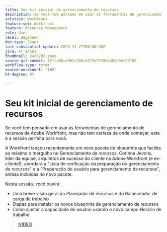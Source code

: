 ```yaml
---
title: Seu kit inicial de gerenciamento de recursos
description: Se você tem pensado em usar as ferramentas de gerenciamento de recursos da Adobe Workfront, mas não tem certeza de onde começar, esta é a sessão perfeita para você. A Workfront lançou recentemente um novo pacote de blueprints que facilita ao máximo o mergulho no Gerenciamento de recursos.
solution: Workfront
feature-set: Workfront
feature: Resource Management
role: User
level: Beginner
doc-type: Event
last-substantial-update: 2023-11-27T00:00:00Z
jira: KT-14561
thumbnail: 3425792.jpeg
source-git-commit: 82fca0bce961c208c41f5e7135bd4b9d9ec92f89
workflow-type: tm+mt
source-wordcount: '165'
ht-degree: 0%

---
```



# Seu kit inicial de gerenciamento de recursos

Se você tem pensado em usar as ferramentas de gerenciamento de recursos da Adobe Workfront, mas não tem certeza de onde começar, esta é a sessão perfeita para você.

A Workfront lançou recentemente um novo pacote de blueprints que facilita ao máximo o mergulho no Gerenciamento de recursos. Corinna Jevons, líder da equipe, arquitetos de sucesso do cliente na Adobe Workfront (e ex-cliente!), abordará a &quot;Lista de verificação da preparação do gerenciamento de recursos&quot; e a &quot;Preparação do usuário para gerenciamento de recursos&quot;, ambas incluídas no novo pacote.

Nesta sessão, você ouvirá:

* Uma breve visão geral do Planejador de recursos e do Balanceador de carga de trabalho
* Etapas para instalar os novos blueprints de gerenciamento de recursos
* Como ajustar a capacidade do usuário usando o novo campo Horário de trabalho

>[!VIDEO](https://video.tv.adobe.com/v/3425792/?learn=on)
